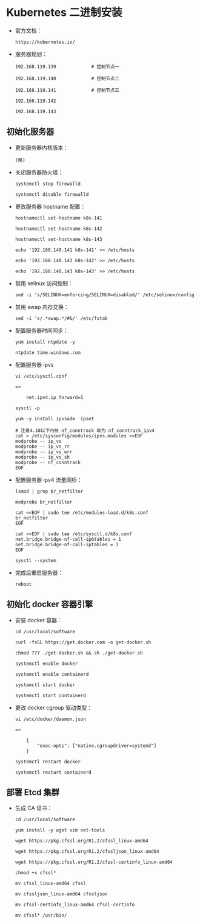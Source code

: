 
# Kubernetes 二进制安装

  * 官方文档：

        https://kubernetes.io/

  * 服务器规划：

        192.168.119.139             # 控制节点一

        192.168.119.140             # 控制节点二

        192.168.119.141             # 控制节点三

        192.168.119.142

        192.168.119.143

## 初始化服务器

  * 更新服务器内核版本：

        (略)

  * 关闭服务器防火墙：

        systemctl stop firewalld

        systemctl disable firewalld

  * 更改服务器 hostname 配置：

        hostnamectl set-hostname k8s-141

        hostnamectl set-hostname k8s-142

        hostnamectl set-hostname k8s-143

        echo '192.168.140.141 k8s-141' >> /etc/hosts

        echo '192.168.140.142 k8s-142' >> /etc/hosts

        echo '192.168.140.143 k8s-143' >> /etc/hosts

  * 禁用 selinux 访问控制：

        sed -i 's/SELINUX=enforcing/SELINUX=disabled/' /etc/selinux/config

  * 禁用 swap 内存交换：

        sed -i 's/.*swap.*/#&/' /etc/fstab

  * 配置服务器时间同步：

        yum install ntpdate -y

        ntpdate time.windows.com

  * 配置服务器 ipvs

        vi /etc/sysctl.conf

        =>

            net.ipv4.ip_forward=1

        sysctl -p

        yum -y install ipvsadm  ipset

        # 注意4.18以下内核 nf_conntrack 改为 nf_conntrack_ipv4
        cat > /etc/sysconfig/modules/ipvs.modules <<EOF
        modprobe -- ip_vs
        modprobe -- ip_vs_rr
        modprobe -- ip_vs_wrr
        modprobe -- ip_vs_sh
        modprobe -- nf_conntrack
        EOF

  * 配置服务器 ipv4 流量网桥：

        lsmod | grep br_netfilter

        modprobe br_netfilter

        cat <<EOF | sudo tee /etc/modules-load.d/k8s.conf
        br_netfilter
        EOF

        cat <<EOF | sudo tee /etc/sysctl.d/k8s.conf
        net.bridge.bridge-nf-call-ip6tables = 1
        net.bridge.bridge-nf-call-iptables = 1
        EOF

        sysctl --system

  * 完成后重启服务器：

        reboot

## 初始化 docker 容器引擎

  * 安装 docker 容器：

        cd /usr/local/software

        curl -fsSL https://get.docker.com -o get-docker.sh

        chmod 777 ./get-docker.sh && sh ./get-docker.sh

        systemctl enable docker

        systemctl enable containerd

        systemctl start docker

        systemctl start containerd

  * 更改 docker cgroup 驱动类型：

        vi /etc/docker/daemon.json

        =>

            {
                "exec-opts": ["native.cgroupdriver=systemd"]
            }

        systemctl restart docker

        systemctl restart containerd

## 部署 Etcd 集群

  * 生成 CA 证书：

        cd /usr/local/software

        yum install -y wget vim net-tools

        wget https://pkg.cfssl.org/R1.2/cfssl_linux-amd64

        wget https://pkg.cfssl.org/R1.2/cfssljson_linux-amd64

        wget https://pkg.cfssl.org/R1.2/cfssl-certinfo_linux-amd64

        chmod +x cfssl*

        mv cfssl_linux-amd64 cfssl

        mv cfssljson_linux-amd64 cfssljson

        mv cfssl-certinfo_linux-amd64 cfssl-certinfo

        mv cfssl* /usr/bin/

